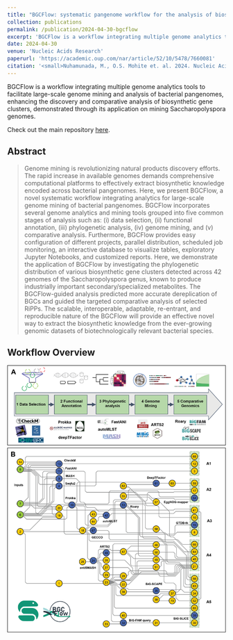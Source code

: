 ```yaml
---
title: "BGCFlow: systematic pangenome workflow for the analysis of biosynthetic gene clusters across large genomic datasets"
collection: publications
permalink: /publication/2024-04-30-bgcflow
excerpt: 'BGCFlow is a workflow integrating multiple genome analytics tools to facilitate large-scale genome mining and analysis of bacterial pangenomes, enhancing the discovery and comparative analysis of biosynthetic gene clusters, demonstrated through its application on mining Saccharopolyspora genomes.'
date: 2024-04-30
venue: 'Nucleic Acids Research'
paperurl: 'https://academic.oup.com/nar/article/52/10/5478/7660081'
citation: '<small>Nuhamunada, M., O.S. Mohite et. al. 2024. Nucleic Acids Research. Volume 52, Issue 10, 10 June 2024, Pages 5478–5495.</small>'
---
```


BGCFlow is a workflow integrating multiple genome analytics tools to facilitate large-scale genome mining and analysis of bacterial pangenomes, enhancing the discovery and comparative analysis of biosynthetic gene clusters, demonstrated through its application on mining Saccharopolyspora genomes.

Check out the main repository [here](https://github.com/NBChub/bgcflow).

## Abstract

> Genome mining is revolutionizing natural products discovery efforts. The rapid increase in available genomes demands comprehensive computational platforms to effectively extract biosynthetic knowledge encoded across bacterial pangenomes. Here, we present BGCFlow, a novel systematic workflow integrating analytics for large-scale genome mining of bacterial pangenomes. BGCFlow incorporates several genome analytics and mining tools grouped into five common stages of analysis such as: (i) data selection, (ii) functional annotation, (iii) phylogenetic analysis, (iv) genome mining, and (v) comparative analysis. Furthermore, BGCFlow provides easy configuration of different projects, parallel distribution, scheduled job monitoring, an interactive database to visualize tables, exploratory Jupyter Notebooks, and customized reports. Here, we demonstrate the application of BGCFlow by investigating the phylogenetic distribution of various biosynthetic gene clusters detected across 42 genomes of the Saccharopolyspora genus, known to produce industrially important secondary/specialized metabolites. The BGCFlow-guided analysis predicted more accurate dereplication of BGCs and guided the targeted comparative analysis of selected RiPPs. The scalable, interoperable, adaptable, re-entrant, and reproducible nature of the BGCFlow will provide an effective novel way to extract the biosynthetic knowledge from the ever-growing genomic datasets of biotechnologically relevant bacterial species.

## Workflow Overview
![graphical abstract](https://raw.githubusercontent.com/NBChub/bgcflow/main/workflow/report/images/rulegraph_annotated.png)
